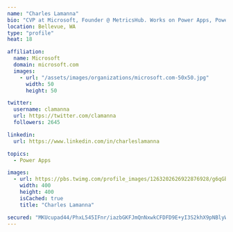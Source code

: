 ```yaml
---
name: "Charles Lamanna"
bio: "CVP at Microsoft, Founder @ MetricsHub. Works on Power Apps, Power Automate, Power Virtual Agent, Common Data Service and Dynamics 365."
location: Bellevue, WA
type: "profile"
heat: 18

affiliation:
  name: Microsoft
  domain: microsoft.com
  images:
    - url: "/assets/images/organizations/microsoft.com-50x50.jpg"
      width: 50
      height: 50

twitter:
  username: clamanna
  url: https://twitter.com/clamanna
  followers: 2645

linkedin:
  url: https://www.linkedin.com/in/charleslamanna

topics:
  - Power Apps

images:
  - url: https://pbs.twimg.com/profile_images/1263202626922876928/g6qGbHZ-_400x400.jpg
    width: 400
    height: 400
    isCached: true
    title: "Charles Lamanna"

secured: "MKUcupad44/PhxL545IFnr/iazbGKFJmQnNxwkCFDFD9E+yI3S2khX9pNBlyWZAOQX2lzlAeskhBG4PQNFyNQX9ozrRYEsaHIWSFC4HEJKC08z3oeq+0F1BeX/mfi8iFKPzGjII+QnS0fAGzDYCSa98YRmZme0m8vnqERrcZ8B/LClPn5eNqdgGVgCgWAvOM6GosDezZ1lVy/HzErAws/yUjLZ6hTDPuY0z7z7NW4rsDPCX5PnDnfj9vSWyW3mBM6wC7EgFPZvDTvYZlNAr06h5FAjQkcdDeSn1+ucBFADw5PhYUG1qi45jh6qob9NCPziESZpzKv0i0ZHzi/CM37Ezc9S51MZ5xfYFh0uox9bduo5ryQE+PmKC7+ryaGarsgm8mJqMgUq2LVHrQQqM2dxDR20ANFjnLLqj+xuJ+bWM=;3j52GIMQsvpadLbuUPFl+Q=="
---
```


